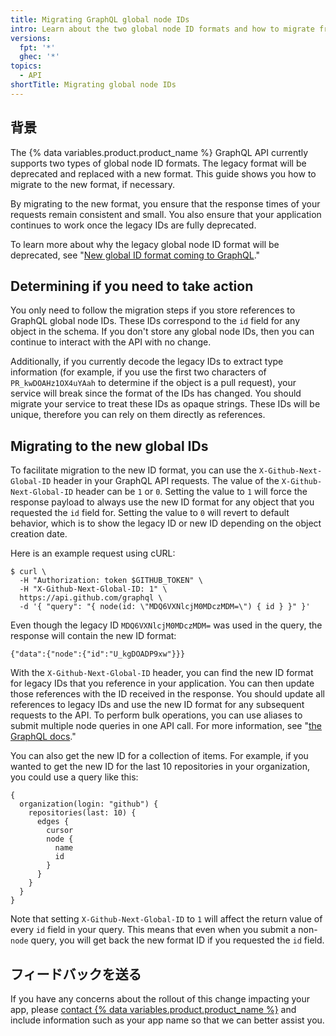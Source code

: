```yaml
---
title: Migrating GraphQL global node IDs
intro: Learn about the two global node ID formats and how to migrate from the legacy format to the new format.
versions:
  fpt: '*'
  ghec: '*'
topics:
  - API
shortTitle: Migrating global node IDs
---
```


## 背景

The {% data variables.product.product_name %} GraphQL API currently supports two types of global node ID formats. The legacy format will be deprecated and replaced with a new format.  This guide shows you how to migrate to the new format, if necessary.

By migrating to the new format, you ensure that the response times of your requests remain consistent and small. You also ensure that your application continues to work once the legacy IDs are fully deprecated.

To learn more about why the legacy global node ID format will be deprecated, see "[New global ID format coming to GraphQL](https://github.blog/2021-02-10-new-global-id-format-coming-to-graphql)."

## Determining if you need to take action

You only need to follow the migration steps if you store references to GraphQL global node IDs.  These IDs correspond to the `id` field for any object in the schema.  If you don't store any global node IDs, then you can continue to interact with the API with no change.

Additionally, if you currently decode the legacy IDs to extract type information (for example, if you use the first two characters of `PR_kwDOAHz1OX4uYAah` to determine if the object is a pull request), your service will break since the format of the IDs has changed.  You should migrate your service to treat these IDs as opaque strings.  These IDs will be unique, therefore you can rely on them directly as references.


## Migrating to the new global IDs

To facilitate migration to the new ID format, you can use the `X-Github-Next-Global-ID` header in your GraphQL API requests. The value of the `X-Github-Next-Global-ID` header can be `1` or `0`.  Setting the value to `1` will force the response payload to always use the new ID format for any object that you requested the `id` field for.  Setting the value to `0` will revert to default behavior, which is to show the legacy ID or new ID depending on the object creation date.

Here is an example request using cURL:

```
$ curl \
  -H "Authorization: token $GITHUB_TOKEN" \
  -H "X-Github-Next-Global-ID: 1" \
  https://api.github.com/graphql \
  -d '{ "query": "{ node(id: \"MDQ6VXNlcjM0MDczMDM=\") { id } }" }'
```

Even though the legacy ID `MDQ6VXNlcjM0MDczMDM=` was used in the query, the response will contain the new ID format:
```
{"data":{"node":{"id":"U_kgDOADP9xw"}}}
```
With the `X-Github-Next-Global-ID` header, you can find the new ID format for legacy IDs that you reference in your application. You can then update those references with the ID received in the response. You should update all references to legacy IDs and use the new ID format for any subsequent requests to the API. To perform bulk operations, you can use aliases to submit multiple node queries in one API call. For more information, see "[the GraphQL docs](https://graphql.org/learn/queries/#aliases)."

You can also get the new ID for a collection of items. For example, if you wanted to get the new ID for the last 10 repositories in your organization, you could use a query like this:
```
{
  organization(login: "github") {
    repositories(last: 10) {
      edges {
        cursor
        node {
          name
          id
        }
      }
    }
  }
}
```

Note that setting `X-Github-Next-Global-ID` to `1` will affect the return value of every `id` field in your query.  This means that even when you submit a non-`node` query, you will get back the new format ID if you requested the `id` field.

## フィードバックを送る

If you have any concerns about the rollout of this change impacting your app, please [contact {% data variables.product.product_name %}](https://support.github.com/contact) and include information such as your app name so that we can better assist you.
